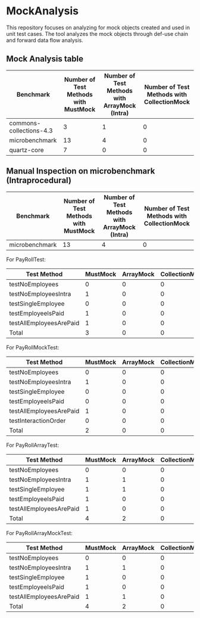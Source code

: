 # MockAnalysis

This repository focuses on analyzing for mock objects created and used in unit test cases. The tool analyzes the mock objects through def-use chain and forward data flow analysis.

## Mock Analysis table
| Benchmark | Number of Test Methods with MustMock | Number of Test Methods with ArrayMock (Intra) | Number of Test Methods with CollectionMock |
| --- | --- | --- | --- |
| commons-collections-4.3 | 3 | 1 | 0 |
| microbenchmark | 13 | 4 | 0 |
| quartz-core | 7 | 0 | 0 |

## Manual Inspection on microbenchmark  (Intraprocedural)

| Benchmark | Number of Test Methods with MustMock | Number of Test Methods with ArrayMock (Intra) | Number of Test Methods with CollectionMock |
| --- | --- | --- | --- |
| microbenchmark | 13 | 4 | 0 |

For PayRollTest:

| Test Method | MustMock | ArrayMock | CollectionMock |
| --- | --- | --- | --- |
| testNoEmployees | 0 | 0 | 0 |
| testNoEmployeesIntra | 1 | 0 | 0 |
| testSingleEmployee | 0 | 0 | 0 |
| testEmployeeIsPaid | 1 | 0 | 0 |
| testAllEmployeesArePaid | 1 | 0 | 0 |
| Total | 3 | 0 | 0 |

For PayRollMockTest:

| Test Method | MustMock | ArrayMock | CollectionMock |
| --- | --- | --- | --- |
| testNoEmployees | 0 | 0 | 0 |
| testNoEmployeesIntra | 1 | 0 | 0 |
| testSingleEmployee | 0 | 0 | 0 |
| testEmployeeIsPaid | 0 | 0 | 0 |
| testAllEmployeesArePaid | 1 | 0 | 0 |
| testInteractionOrder | 0 | 0 | 0 |
| Total | 2 | 0 | 0 |

For PayRollArrayTest:

| Test Method | MustMock | ArrayMock | CollectionMock |
| --- | --- | --- | --- |
| testNoEmployees | 0 | 0 | 0 |
| testNoEmployeesIntra | 1 | 1 | 0 |
| testSingleEmployee | 1 | 1 | 0 |
| testEmployeeIsPaid | 1 | 0 | 0 |
| testAllEmployeesArePaid | 1 | 0 | 0 |
| Total | 4 | 2 | 0 |

For PayRollArrayMockTest:

| Test Method | MustMock | ArrayMock | CollectionMock |
| --- | --- | --- | --- |
| testNoEmployees | 0 | 0 | 0 |
| testNoEmployeesIntra | 1 | 1 | 0 |
| testSingleEmployee | 1 | 0 | 0 |
| testEmployeeIsPaid | 1 | 0 | 0 |
| testAllEmployeesArePaid | 1 | 1 | 0 |
| Total | 4 | 2 | 0 |
